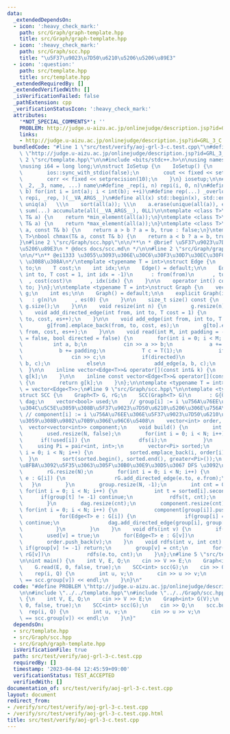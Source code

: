 ```yaml
---
data:
  _extendedDependsOn:
  - icon: ':heavy_check_mark:'
    path: src/Graph/graph-template.hpp
    title: src/Graph/graph-template.hpp
  - icon: ':heavy_check_mark:'
    path: src/Graph/scc.hpp
    title: "\u5F37\u9023\u7D50\u6210\u5206\u5206\u89E3"
  - icon: ':question:'
    path: src/template.hpp
    title: src/template.hpp
  _extendedRequiredBy: []
  _extendedVerifiedWith: []
  _isVerificationFailed: false
  _pathExtension: cpp
  _verificationStatusIcon: ':heavy_check_mark:'
  attributes:
    '*NOT_SPECIAL_COMMENTS*': ''
    PROBLEM: http://judge.u-aizu.ac.jp/onlinejudge/description.jsp?id=GRL_3_C
    links:
    - http://judge.u-aizu.ac.jp/onlinejudge/description.jsp?id=GRL_3_C
  bundledCode: "#line 1 \"src/test/verify/aoj-grl-3-c.test.cpp\"\n#define PROBLEM\
    \ \"http://judge.u-aizu.ac.jp/onlinejudge/description.jsp?id=GRL_3_C\"\n\n#line\
    \ 2 \"src/template.hpp\"\n\n#include <bits/stdc++.h>\n\nusing namespace std;\n\
    \nusing i64 = long long;\n\nstruct IoSetup {\n    IoSetup() {\n        cin.tie(nullptr);\n\
    \        ios::sync_with_stdio(false);\n        cout << fixed << setprecision(10);\n\
    \        cerr << fixed << setprecision(10);\n    }\n} iosetup;\n\n#define _overload3(_1,\
    \ _2, _3, name, ...) name\n#define _rep(i, n) repi(i, 0, n)\n#define repi(i, a,\
    \ b) for(int i = int(a); i < int(b); ++i)\n#define rep(...) _overload3(__VA_ARGS__,\
    \ repi, _rep, )(__VA_ARGS__)\n#define all(x) std::begin(x), std::end(x)\n#define\
    \ uniq(a)   \\\n    sort(all(a)); \\\n    a.erase(unique(all(a)), end(a))\n#define\
    \ sum(...) accumulate(all(__VA_ARGS__), 0LL)\n\ntemplate <class T>\nauto min(const\
    \ T& a) {\n    return *min_element(all(a));\n}\ntemplate <class T>\nauto max(const\
    \ T& a) {\n    return *max_element(all(a));\n}\ntemplate <class T>\nbool chmin(T&\
    \ a, const T& b) {\n    return a > b ? a = b, true : false;\n}\ntemplate <class\
    \ T>\nbool chmax(T& a, const T& b) {\n    return a < b ? a = b, true : false;\n\
    }\n#line 2 \"src/Graph/scc.hpp\"\n\n/**\n * @brief \u5F37\u9023\u7D50\u6210\u5206\
    \u5206\u89E3\n * @docs docs/scc.md\n */\n\n#line 2 \"src/Graph/graph-template.hpp\"\
    \n\n/*\n** @ei1333 \u3055\u3093\u306E\u30C6\u30F3\u30D7\u30EC\u30FC\u30C8(https://github.com/ei1333/library/blob/master/graph/graph-template.hpp)\
    \ \u3088\u308A\n*/\ntemplate <typename T = int>\nstruct Edge {\n    int from,\
    \ to;\n    T cost;\n    int idx;\n\n    Edge() = default;\n\n    Edge(int from,\
    \ int to, T cost = 1, int idx = -1)\n      : from(from)\n      , to(to)\n    \
    \  , cost(cost)\n      , idx(idx) {\n    }\n\n    operator int() const { return\
    \ to; }\n};\n\ntemplate <typename T = int>\nstruct Graph {\n    vector<vector<Edge<T>>>\
    \ g;\n    int es;\n\n    Graph() = default;\n\n    explicit Graph(int n)\n   \
    \   : g(n)\n      , es(0) {\n    }\n\n    size_t size() const {\n        return\
    \ g.size();\n    }\n\n    void resize(int n) {\n        g.resize(n);\n    }\n\n\
    \    void add_directed_edge(int from, int to, T cost = 1) {\n        g[from].emplace_back(from,\
    \ to, cost, es++);\n    }\n\n    void add_edge(int from, int to, T cost = 1) {\n\
    \        g[from].emplace_back(from, to, cost, es);\n        g[to].emplace_back(to,\
    \ from, cost, es++);\n    }\n\n    void read(int M, int padding = -1, bool weighted\
    \ = false, bool directed = false) {\n        for(int i = 0; i < M; i++) {\n  \
    \          int a, b;\n            cin >> a >> b;\n            a += padding;\n\
    \            b += padding;\n            T c = T(1);\n            if(weighted)\n\
    \                cin >> c;\n            if(directed)\n                add_directed_edge(a,\
    \ b, c);\n            else\n                add_edge(a, b, c);\n        }\n  \
    \  }\n\n    inline vector<Edge<T>>& operator[](const int& k) {\n        return\
    \ g[k];\n    }\n\n    inline const vector<Edge<T>>& operator[](const int& k) const\
    \ {\n        return g[k];\n    }\n};\n\ntemplate <typename T = int>\nusing Edges\
    \ = vector<Edge<T>>;\n#line 9 \"src/Graph/scc.hpp\"\n\ntemplate <typename T>\n\
    struct SCC {\n    Graph<T> G, rG;\n    SCC(Graph<T> G)\n      : G{G} {}\n    Graph<T>\
    \ dag;\n    vector<bool> used;\n    // group[i] := i \u756A\u76EE\u306E\u9802\u70B9\
    \u304C\u5C5E\u3059\u308B\u5F37\u9023\u7D50\u6210\u5206\u306E\u756A\u53F7\n   \
    \ // component[i] := i \u756A\u76EE\u306E\u5F37\u9023\u7D50\u6210\u5206\u306B\u5C5E\
    \u3059\u308B\u9802\u70B9\u306E\u96C6\u5408\n    vector<int> order, group;\n  \
    \  vector<vector<int>> component;\n    void build() {\n        int N = G.size();\n\
    \        used.resize(N, false);\n        for(int i = 0; i < N; i++) {\n      \
    \      if(!used[i]) {\n                dfs(i);\n            }\n        }\n   \
    \     using Pi = pair<int, int>;\n        vector<Pi> sorted;\n        for(int\
    \ i = 0; i < N; i++) {\n            sorted.emplace_back(i, order[i]);\n      \
    \  }\n        sort(sorted.begin(), sorted.end(), greater<Pi>());\n        // \u9006\
    \u8FBA\u3092\u5F35\u3063\u305F\u30B0\u30E9\u30D5\u3067 DFS \u3092\u884C\u3046\n\
    \        rG.resize(N);\n        for(int i = 0; i < N; i++) {\n            for(Edge<T>\
    \ e : G[i]) {\n                rG.add_directed_edge(e.to, e.from);\n         \
    \   }\n        }\n        group.resize(N, -1);\n        int cnt = 0;\n       \
    \ for(int i = 0; i < N; i++) {\n            int t = sorted[i].second;\n      \
    \      if(group[t] != -1) continue;\n            rdfs(t, cnt);\n            cnt++;\n\
    \        }\n        dag.resize(cnt);\n        component.resize(cnt);\n       \
    \ for(int i = 0; i < N; i++) {\n            component[group[i]].push_back(i);\n\
    \            for(Edge<T> e : G[i]) {\n                if(group[i] == group[e.to])\
    \ continue;\n                dag.add_directed_edge(group[i], group[e.to]);\n \
    \           }\n        }\n    }\n    void dfs(int v) {\n        if(used[v]) return;\n\
    \        used[v] = true;\n        for(Edge<T> e : G[v])\n            dfs(e.to);\n\
    \        order.push_back(v);\n    }\n    void rdfs(int v, int cnt) {\n       \
    \ if(group[v] != -1) return;\n        group[v] = cnt;\n        for(Edge<T> e :\
    \ rG[v])\n            rdfs(e.to, cnt);\n    }\n};\n#line 5 \"src/test/verify/aoj-grl-3-c.test.cpp\"\
    \n\nint main() {\n    int V, E, Q;\n    cin >> V >> E;\n    Graph<int> G(V);\n\
    \    G.read(E, 0, false, true);\n    SCC<int> scc(G);\n    cin >> Q;\n    scc.build();\n\
    \    rep(i, Q) {\n        int u, v;\n        cin >> u >> v;\n        cout << (scc.group[u]\
    \ == scc.group[v]) << endl;\n    }\n}\n"
  code: "#define PROBLEM \"http://judge.u-aizu.ac.jp/onlinejudge/description.jsp?id=GRL_3_C\"\
    \n\n#include \"../../template.hpp\"\n#include \"../../Graph/scc.hpp\"\n\nint main()\
    \ {\n    int V, E, Q;\n    cin >> V >> E;\n    Graph<int> G(V);\n    G.read(E,\
    \ 0, false, true);\n    SCC<int> scc(G);\n    cin >> Q;\n    scc.build();\n  \
    \  rep(i, Q) {\n        int u, v;\n        cin >> u >> v;\n        cout << (scc.group[u]\
    \ == scc.group[v]) << endl;\n    }\n}"
  dependsOn:
  - src/template.hpp
  - src/Graph/scc.hpp
  - src/Graph/graph-template.hpp
  isVerificationFile: true
  path: src/test/verify/aoj-grl-3-c.test.cpp
  requiredBy: []
  timestamp: '2023-04-04 12:45:59+09:00'
  verificationStatus: TEST_ACCEPTED
  verifiedWith: []
documentation_of: src/test/verify/aoj-grl-3-c.test.cpp
layout: document
redirect_from:
- /verify/src/test/verify/aoj-grl-3-c.test.cpp
- /verify/src/test/verify/aoj-grl-3-c.test.cpp.html
title: src/test/verify/aoj-grl-3-c.test.cpp
---
```

